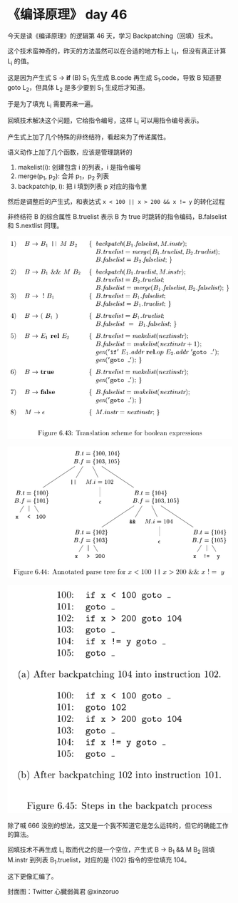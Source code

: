 # 《编译原理》 day 46

今天是读《编译原理》的逻辑第 46 天，学习 Backpatching（回填）技术。

这个技术蛮神奇的，昨天的方法虽然可以在合适的地方标上 L<sub>i</sub>，但没有真正计算 L<sub>i</sub> 的值。

这是因为产生式 S -> **if** (B) S<sub>1</sub> 先生成 B.code 再生成 S<sub>1</sub>.code，导致 B 知道要 goto L<sub>2</sub>，但具体 L<sub>2</sub> 是多少要到 S<sub>1</sub> 生成后才知道。

于是为了填充 L<sub>i</sub> 需要再来一遍。

回填技术解决这个问题，它给指令编号，这样 L<sub>i</sub> 可以用指令编号表示。

产生式上加了几个特殊的非终结符，看起来为了传递属性。

语义动作上加了几个函数，应该是管理跳转的

1. makelist(i): 创建包含 i 的列表，i 是指令编号
2. merge(p<sub>1</sub>, p<sub>2</sub>): 合并 p<sub>1</sub>，p<sub>2</sub> 列表
3. backpatch(p, i): 把 i 填到列表 p 对应的指令里

然后是调整后的产生式，和表达式 `x < 100 || x > 200 && x != y` 的转化过程

非终结符 B 的综合属性 B.truelist 表示 B 为 true 时跳转的指令编码，B.falselist 和 S.nextlist 同理。

![](30-sdt-1.png)

![](30-tree-1.png)

![](30-backpatch-1.png)

除了喊 666 没别的想法，这又是一个我不知道它是怎么运转的，但它的确能工作的算法。

回填技术不再生成 L<sub>i</sub> 取而代之的是一个空位，产生式 B -> B<sub>1</sub> && M B<sub>2</sub> 回填 M.instr 到列表 B<sub>1</sub>.truelist，对应的是 {102} 指令的空位填充 104。

这下更像汇编了。

封面图：Twitter 心臓弱眞君 @xinzoruo